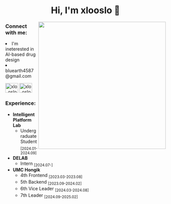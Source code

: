 <h1 align="center">Hi, I'm xlooslo 👋</h1>

<img align="right" width="400" src="https://mblogthumb-phinf.pstatic.net/20160916_23/crist9112_1474000783275Bi5is_GIF/tumblr_ntl6adJeov1tpri36o1_400.gif?type=w800"/>
<h3 align="left">Connect with me:</h3>
<p align="left">
  <li>I'm ineterested in AI-based drug design</li>  
  <li>bluearth4587@gmail.com</li>
<p>
</p>
<a href="https://instagram.com/xlo_oslo" target="blank"><img align="center" src="https://raw.githubusercontent.com/rahuldkjain/github-profile-readme-generator/master/src/images/icons/Social/instagram.svg" alt="xlo_oslo" height="30" width="40" /></a>
<a href="https://www.youtube.com/c/xlo_oslo" target="blank"><img align="center" src="https://raw.githubusercontent.com/rahuldkjain/github-profile-readme-generator/master/src/images/icons/Social/youtube.svg" alt="xlo_oslo" height="30" width="40" /></a>
</p>
<h3 align="left">Experience:</h3>
<p align="left">
<p align="left" style="font-size: 14px;">
<ul>
  <li>
    <strong>Intelligent Platform Lab</strong>
    <ul>
      <li>Undergraduate Student <sub>[2024.01-2024.09]</sub></li>
    </ul>
  </li>
  <li>
    <strong>DELAB</strong>
    <ul>
      <li>Intern <sub>[2024.07-]</sub></li>
    </ul>
  </li>
  <li>
    <strong>UMC Hongik</strong>  
    <ul>
      <li>4th Frontend <sub>[2023.03-2023.08]</sub></li>
      <li>5th Backend <sub>[2023.09-2024.02]</sub></li>
      <li>6th Vice Leader <sub>[2024.03-2024.08]</sub></li>
      <li>7th Leader <sub>[2024.09-2025.02]</sub></li>
    </ul>
  </li>
</ul>
</p>
</p>
